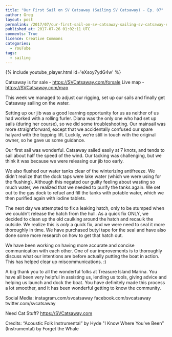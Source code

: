 ```yaml
---
title: "Our First Sail on SV Catsaway (Sailing SV Catsaway) - Ep. 07"
author: Greg
layout: post
permalink: /2017/07/our-first-sail-on-sv-catsaway-sailing-sv-catsaway-ep-07
published_at: 2017-07-26 01:02:11 UTC
comments: True
licence: Creative Commons
categories:
  - YouTube
tags:
  - sailing
---
```


{% include youtube_player.html id='eXsoy7ydG4w' %}

Catsaway is for sale - https://SVCatsaway.com/forsale
Live map - https://SVCatsaway.com/map

This week we managed to adjust our rigging, set up our sails and finally get Catsaway sailing on the water. 

Setting up our jib was a good learning opportunity for us as neither of us had worked with a rolling furler.  Diana was the only one who had set up sails (during her course), so we did some troubleshooting.  Our mainsail was more straightforward, except that we accidentally confused our spare halyard with the topping lift.  Luckily, we’re still in touch with the original owner, so he gave us some guidance.

Our first sail was wonderful.  Catsaway sailed easily at 7 knots, and tends to sail about half the speed of the wind.  Our tacking was challenging, but we think it was because we were releasing our jib too early.  

We also flushed our water tanks clear of the winterizing antifreeze.  We didn’t realize that the dock taps were lake water (which we were using for the flushing).  Although this negated our guilty feeling about wasting so much water, we realized that we needed to purify the tanks again.  We set out to the gas dock to refuel and fill the tanks with potable water, which we then purified again with iodine tablets.

The next day we attempted to fix a leaking hatch, only to be stumped when we couldn’t release the hatch from the hull.  As a quick fix ONLY, we decided to clean up the old caulking around the hatch and recaulk the outside.  We realize this is *only* a quick fix, and we were need to seal it more thoroughly in time.  We have purchased butyl tape for the seal and have also done some more research on how to get that hatch out.

We have been working on having more accurate and concise communication with each other.  One of our improvements is to thoroughly discuss what our intentions are before actually putting the boat in action.  This has helped clear up miscommunications. :)

A big thank you to all the wonderful folks at Treasure Island Marina.  You have all been very helpful in assisting us, lending us tools, giving advice and helping us launch and dock the boat.  You have definitely made this process a lot smoother, and it has been wonderful getting to know the community.

Social Media:
instagram.com/svcatsaway
facebook.com/svcatsaway
twitter.com/svcatsaway

Need Cat Stuff? 
https://SVCatsaway.com

Credits:
“Acoustic Folk Instrumental” by Hyde
"I Know Where You've Been” (Instrumental) by Forget the Whale

